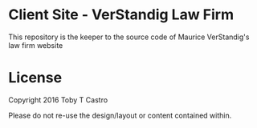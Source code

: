 # Client Site - VerStandig Law Firm

This repository is the keeper to the source code of Maurice VerStandig's law firm website

# License

Copyright 2016 Toby T Castro

Please do not re-use the design/layout or content contained within.
